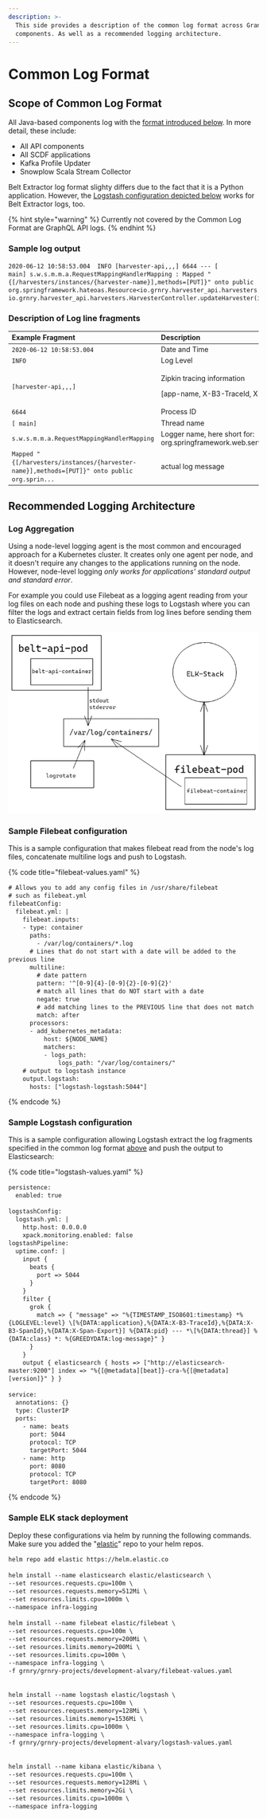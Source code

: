 ```yaml
---
description: >-
  This side provides a description of the common log format across Granary
  components. As well as a recommended logging architecture.
---
```


# Common Log Format

## Scope of Common Log Format

All Java-based components log with the [format introduced below](common-log-format.md#sample-log-output). In more detail, these include:

* All API components
* All SCDF applications
* Kafka Profile Updater
* Snowplow Scala Stream Collector

Belt Extractor log format slighty differs due to the fact that it is a Python application. However, the [Logstash configuration depicted below](common-log-format.md#sample-logstash-configuration) works for Belt Extractor logs, too.

{% hint style="warning" %}
Currently not covered by the Common Log Format are GraphQL API logs.
{% endhint %}

### Sample log output

```text
2020-06-12 10:58:53.004  INFO [harvester-api,,,] 6644 --- [           main] s.w.s.m.m.a.RequestMappingHandlerMapping : Mapped "{[/harvesters/instances/{harvester-name}],methods=[PUT]}" onto public org.springframework.hateoas.Resource<io.grnry.harvester_api.harvesters.response.HarvesterResponse> io.grnry.harvester_api.harvesters.HarvesterController.updateHarvester(io.grnry.harvester_api.harvesters.requests.HarvesterRequest,java.lang.String)
```

### Description of Log line fragments

<table>
  <thead>
    <tr>
      <th style="text-align:left">Example Fragment</th>
      <th style="text-align:left">Description</th>
    </tr>
  </thead>
  <tbody>
    <tr>
      <td style="text-align:left"><code>2020-06-12 10:58:53.004</code>
      </td>
      <td style="text-align:left">Date and Time</td>
    </tr>
    <tr>
      <td style="text-align:left"><code>INFO</code>
      </td>
      <td style="text-align:left">Log Level</td>
    </tr>
    <tr>
      <td style="text-align:left"><code>[harvester-api,,,]</code>
      </td>
      <td style="text-align:left">
        <p>Zipkin tracing information</p>
        <p>[app-name, X-B3-TraceId, X-B3-SpanId, X-Span-Export]</p>
      </td>
    </tr>
    <tr>
      <td style="text-align:left"><code>6644</code>
      </td>
      <td style="text-align:left">Process ID</td>
    </tr>
    <tr>
      <td style="text-align:left"><code>[ main]</code>
      </td>
      <td style="text-align:left">Thread name</td>
    </tr>
    <tr>
      <td style="text-align:left"><code>s.w.s.m.m.a.RequestMappingHandlerMapping</code>
      </td>
      <td style="text-align:left">Logger name, here short for: org.springframework.web.servlet.mvc.method.annotation.RequestMappingHandlerMapping</td>
    </tr>
    <tr>
      <td style="text-align:left"><code>Mapped &quot;{[/harvesters/instances/{harvester-name}],methods=[PUT]}&quot; onto public org.sprin...</code>
      </td>
      <td style="text-align:left">actual log message</td>
    </tr>
  </tbody>
</table>

## Recommended Logging Architecture

### Log Aggregation

Using a node-level logging agent is the most common and encouraged approach for a Kubernetes cluster. It creates only one agent per node, and it doesn't require any changes to the applications running on the node. However, node-level logging _only works for applications' standard output and standard error_.

For example you could use Filebeat as a logging agent reading from your log files on each node and pushing these logs to Logstash where you can filter the logs and extract certain fields from log lines before sending them to Elasticsearch.

![](../../.gitbook/assets/image%20%2844%29.png)

### Sample Filebeat configuration

This is a sample configuration that makes filebeat read from the node's log files, concatenate multiline logs and push to Logstash.

{% code title="filebeat-values.yaml" %}
```text
# Allows you to add any config files in /usr/share/filebeat
# such as filebeat.yml
filebeatConfig:
  filebeat.yml: |
    filebeat.inputs:
    - type: container
      paths:
        - /var/log/containers/*.log
      # Lines that do not start with a date will be added to the previous line
      multiline:
        # date pattern
        pattern: '^[0-9]{4}-[0-9]{2}-[0-9]{2}'
        # match all lines that do NOT start with a date
        negate: true
        # add matching lines to the PREVIOUS line that does not match
        match: after
      processors:
      - add_kubernetes_metadata:
          host: ${NODE_NAME}
          matchers:
          - logs_path:
              logs_path: "/var/log/containers/"
    # output to logstash instance
    output.logstash:
      hosts: ["logstash-logstash:5044"]

```
{% endcode %}

### Sample Logstash configuration

This is a sample configuration allowing Logstash extract the log fragments specified in the common log format [above](common-log-format.md#description-of-log-line-fragments) and push the output to Elasticsearch:

{% code title="logstash-values.yaml" %}
```text
persistence:
  enabled: true

logstashConfig:
  logstash.yml: |
    http.host: 0.0.0.0
    xpack.monitoring.enabled: false
logstashPipeline:
  uptime.conf: |
    input { 
      beats { 
        port => 5044     
      } 
    }
    filter {
      grok {
        match => { "message" => "%{TIMESTAMP_ISO8601:timestamp} *%{LOGLEVEL:level} \[%{DATA:application},%{DATA:X-B3-TraceId},%{DATA:X-B3-SpanId},%{DATA:X-Span-Export}] %{DATA:pid} --- *\[%{DATA:thread}] %{DATA:class} *: %{GREEDYDATA:log-message}" }
      }
    }
    output { elasticsearch { hosts => ["http://elasticsearch-master:9200"] index => "%{[@metadata][beat]}-cra-%{[@metadata][version]}" } }

service:
  annotations: {}
  type: ClusterIP
  ports:
    - name: beats
      port: 5044
      protocol: TCP
      targetPort: 5044
    - name: http
      port: 8080
      protocol: TCP
      targetPort: 8080
```
{% endcode %}

### Sample ELK stack deployment

Deploy these configurations via helm by running the following commands. Make sure you added the "[elastic](https://github.com/elastic/helm-charts)" repo to your helm repos. 

```text
helm repo add elastic https://helm.elastic.co

helm install --name elasticsearch elastic/elasticsearch \
--set resources.requests.cpu=100m \
--set resources.requests.memory=512Mi \
--set resources.limits.cpu=1000m \
--namespace infra-logging

helm install --name filebeat elastic/filebeat \
--set resources.requests.cpu=100m \
--set resources.requests.memory=200Mi \
--set resources.limits.memory=200Mi \
--set resources.limits.cpu=100m \
--namespace infra-logging \
-f grnry/grnry-projects/development-alvary/filebeat-values.yaml


helm install --name logstash elastic/logstash \
--set resources.requests.cpu=100m \
--set resources.requests.memory=128Mi \
--set resources.limits.memory=1536Mi \
--set resources.limits.cpu=1000m \
--namespace infra-logging \
-f grnry/grnry-projects/development-alvary/logstash-values.yaml


helm install --name kibana elastic/kibana \
--set resources.requests.cpu=100m \
--set resources.requests.memory=128Mi \
--set resources.limits.memory=2Gi \
--set resources.limits.cpu=1000m \
--namespace infra-logging
```

